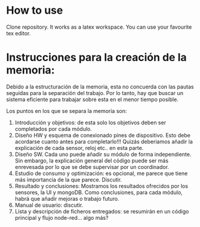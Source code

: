 
# How to use

Clone repository. It works as a latex workspace. You can use your favourite tex editor.

# Instrucciones para la creación de la memoria:

Debido a la estructuración de la memoria, esta no concuerda con las pautas seguidas para la separación del trabajo. Por lo tanto, hay que buscar un sistema eficiente para trabajar sobre esta en el menor tiempo posible.

Los puntos en los que se separa la memoria son:

1. Introducción y objetivos: de esta solo los objetivos deben ser completados por cada módulo.
2. Diseño HW y esquema de conexionado pines de dispositivo. Esto debe acordarse cuanto antes para completarlo!!! Quizás deberiamos añadir la explicación de cada sensor, reloj etc.. en esta parte.
3. Diseño SW. Cada uno puede añadir su módulo de forma independiente. Sin embargo, la explicación general del código puede ser más enrevesada por lo que se debe supervisar por un coordinador.
4. Estudio de consumo y optimización: es opcional, me parece que tiene más importancia de la que parece. Discutir.
5. Resultado y conclusiones: Mostramos los resultados ofrecidos por los sensores, la UI y mongoDB. Como conclusiones, para cada módulo, habrá que añadir mejoras o trabajo futuro. 
6. Manual de usuario: discutir.
7. Lista y descripción de ficheros entregados: se resumirán en un código principal y flujo node-red... algo más?

